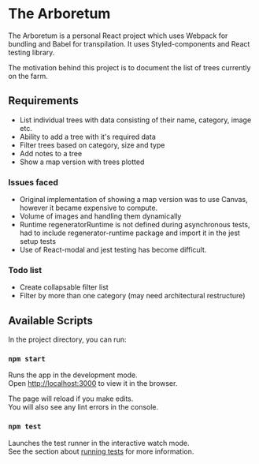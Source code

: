 # The Arboretum

The Arboretum is a personal React project which uses Webpack for bundling and Babel for transpilation. It uses Styled-components and React testing library.

The motivation behind this project is to document the list of trees currently on the farm. 

## Requirements

- List individual trees with data consisting of their name, category, image etc.
- Ability to add a tree with it's required data
- Filter trees based on category, size and type
- Add notes to a tree
- Show a map version with trees plotted

### Issues faced 

- Original implementation of showing a map version was to use Canvas, however it became expensive to compute.
- Volume of images and handling them dynamically
- Runtime regeneratorRuntime is not defined during asynchronous tests, had to include regenerator-runtime package and import it in the jest setup tests
- Use of React-modal and jest testing has become difficult. 

### Todo list

- Create collapsable filter list
- Filter by more than one category (may need architectural restructure)


## Available Scripts

In the project directory, you can run:

### `npm start`

Runs the app in the development mode.<br>
Open [http://localhost:3000](http://localhost:3000) to view it in the browser.

The page will reload if you make edits.<br>
You will also see any lint errors in the console.

### `npm test`

Launches the test runner in the interactive watch mode.<br>
See the section about [running tests](https://facebook.github.io/create-react-app/docs/running-tests) for more information.